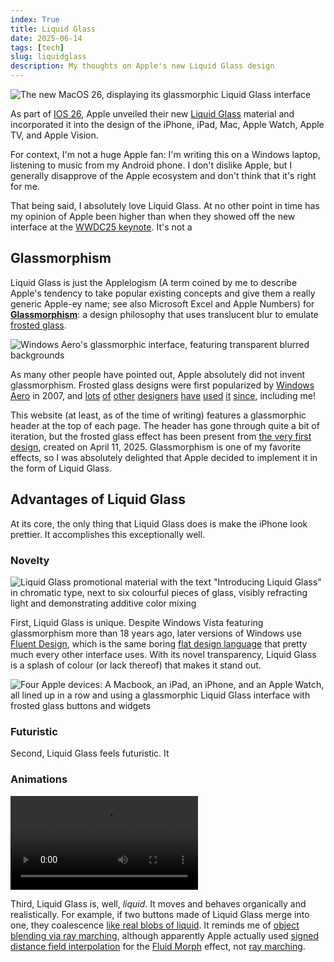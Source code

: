 ```yaml
---
index: True
title: Liquid Glass
date: 2025-06-14
tags: [tech]
slug: liquidglass
description: My thoughts on Apple's new Liquid Glass design
---
```


![The new MacOS 26, displaying its glassmorphic Liquid Glass interface](https://cdn.mos.cms.futurecdn.net/x6hH5edzsmvbowYLaPTkmH-970-80.jpg.webp)

As part of [IOS 26](https://www.apple.com/newsroom/2025/06/apple-elevates-the-iphone-experience-with-ios-26/), Apple unveiled their new [Liquid Glass](https://developer.apple.com/documentation/technologyoverviews/liquid-glass) material and incorporated it into the design of the iPhone, iPad, Mac, Apple Watch, Apple TV, and Apple Vision.

For context, I'm not a huge Apple fan: I'm writing this on a Windows laptop, listening to music from my Android phone. I don't dislike Apple, but I generally disapprove of the Apple ecosystem and don't think that it's right for me.

That being said, I absolutely love Liquid Glass. At no other point in time has my opinion of Apple been higher than when they showed off the new interface at the [WWDC25 keynote](https://developer.apple.com/videos/play/wwdc2025/101/). It's not a 

## Glassmorphism

Liquid Glass is just the Applelogism (A term coined by me to describe Apple's tendency to take popular existing concepts and give them a really generic Apple-ey name; see also Microsoft Excel and Apple Numbers) for [**Glassmorphism**](https://hype4.academy/tools/glassmorphism-generator): a design philosophy that uses translucent blur to emulate [frosted glass](https://en.wikipedia.org/wiki/Frosted_glass).

![Windows Aero's glassmorphic interface, featuring transparent blurred backgrounds](https://upload.wikimedia.org/wikipedia/en/a/a3/Windows_Vista.png)

As many other people have pointed out, Apple absolutely did not invent glassmorphism. Frosted glass designs were first popularized by [Windows Aero](https://en.wikipedia.org/wiki/Windows_Aero) in 2007, and [lots](https://css.glass/) [of](https://tricks-glassmorphism.webflow.io/) [other](https://reflect.app/) [designers](https://hype4.academy/tools/glassmorphism-generator) [have](https://www.reflectorai.app/) [used](https://www.behance.net/gallery/113924121/Kit-UI-Glassmorphism-trend#) [it](https://leanrada.com/) [since](https://jetgirl.art/), including me!

This website (at least, as of the time of writing) features a glassmorphic header at the top of each page. The header has gone through quite a bit of iteration, but the frosted glass effect has been present from [the very first design](https://github.com/ColourlessSpearmint/colourlessspearmint.github.io/commit/e4d6dcd0c97ed13c39c4b96709b844a0465720f3#diff-9bef76ac5cd1246a53c15ea6cf7aea15d8af6c1fd0978867c27ba8fe9ae6b1f4), created on April 11, 2025. Glassmorphism is one of my favorite effects, so I was absolutely delighted that Apple decided to implement it in the form of Liquid Glass.

## Advantages of Liquid Glass

At its core, the only thing that Liquid Glass does is make the iPhone look prettier. It accomplishes this exceptionally well.

### Novelty

![Liquid Glass promotional material with the text "Introducing Liquid Glass" in chromatic type, next to six colourful pieces of glass, visibly refracting light and demonstrating additive color mixing](https://i.ytimg.com/vi/jGztGfRujSE/maxresdefault.jpg)

First, Liquid Glass is unique. Despite Windows Vista featuring glassmorphism more than 18 years ago, later versions of Windows use [Fluent Design](https://en.wikipedia.org/wiki/Fluent_Design_System), which is the same boring [flat design language](https://en.wikipedia.org/wiki/Flat_design) that pretty much every other interface uses. With its novel transparency, Liquid Glass is a splash of colour (or lack thereof) that makes it stand out.

![Four Apple devices: A Macbook, an iPad, an iPhone, and an Apple Watch, all lined up in a row and using a glassmorphic Liquid Glass interface with frosted glass buttons and widgets](https://platform.theverge.com/wp-content/uploads/sites/2/2025/06/liquidglassmain2.jpg?quality=90&strip=all&crop=0,0,100,100)

### Futuristic

Second, Liquid Glass feels futuristic. It

### Animations

![Test video](../../images/liquid_glass_coalescence.webm)

Third, Liquid Glass is, well, *liquid*. It moves and behaves organically and realistically. For example, if two buttons made of Liquid Glass merge into one, they coalescence [like real blobs of liquid](youtu.be/Aq5ydeWWr4A). It reminds me of [object blending via ray marching](https://youtu.be/Cp5WWtMoeKg&t=198), although apparently Apple actually used [signed distance field interpolation](https://en.wikipedia.org/wiki/Signed_distance_function) for the [Fluid Morph](https://developer.apple.com/documentation/technologyoverviews/adopting-liquid-glass) effect, not [ray marching](https://en.wikipedia.org/wiki/Ray_marching).

